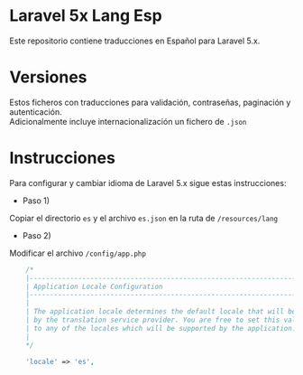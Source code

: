 # Laravel 5x Lang Esp

Este repositorio contiene traducciones en Español para Laravel 5.x.

# Versiones

Estos ficheros con traducciones para validación, contraseñas, paginación y autenticación. <br/>
Adicionalmente incluye internacionalización un fichero de ``.json``

# Instrucciones

Para configurar y cambiar idioma de Laravel 5.x sigue estas instrucciones:

- Paso 1) 

Copiar el directorio ``es`` y el archivo ``es.json`` en la ruta de ``/resources/lang``

- Paso 2)  

Modificar el archivo ``/config/app.php `` 

```php 
    /*
    |--------------------------------------------------------------------------
    | Application Locale Configuration
    |--------------------------------------------------------------------------
    |
    | The application locale determines the default locale that will be used
    | by the translation service provider. You are free to set this value
    | to any of the locales which will be supported by the application.
    |
    */

    'locale' => 'es',
```

